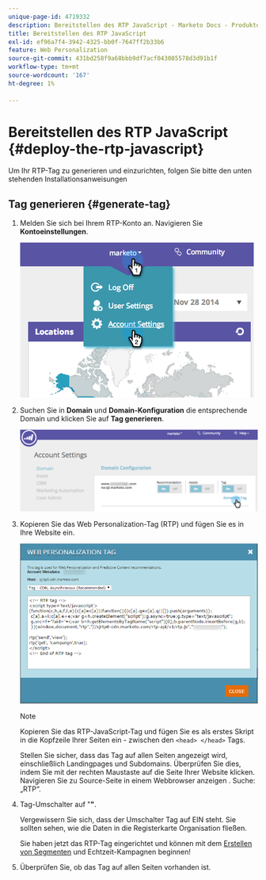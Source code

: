 ```yaml
---
unique-page-id: 4719332
description: Bereitstellen des RTP JavaScript - Marketo Docs - Produktdokumentation
title: Bereitstellen des RTP JavaScript
exl-id: ef96a7f4-3942-4325-bb0f-7647ff2b33b6
feature: Web Personalization
source-git-commit: 431bd258f9a68bbb9df7acf043085578d3d91b1f
workflow-type: tm+mt
source-wordcount: '167'
ht-degree: 1%

---
```


# Bereitstellen des RTP JavaScript {#deploy-the-rtp-javascript}

Um Ihr RTP-Tag zu generieren und einzurichten, folgen Sie bitte den unten stehenden Installationsanweisungen

## Tag generieren {#generate-tag}

1. Melden Sie sich bei Ihrem RTP-Konto an. Navigieren Sie **Kontoeinstellungen**.

   ![](assets/image2014-12-1-23-3a3-3a12.png)

1. Suchen Sie in **Domain** und **Domain-Konfiguration** die entsprechende Domain und klicken Sie auf **Tag generieren**.

   ![](assets/image2014-12-1-23-3a5-3a35.png)

1. Kopieren Sie das Web Personalization-Tag (RTP) und fügen Sie es in Ihre Website ein.

   ![](assets/web-personalization-tag.png)

   >[!NOTE]
   >
   >Kopieren Sie das RTP-JavaScript-Tag und fügen Sie es als erstes Skript in die Kopfzeile Ihrer Seiten ein - zwischen den `<head> </head>` Tags.

   Stellen Sie sicher, dass das Tag auf allen Seiten angezeigt wird, einschließlich Landingpages und Subdomains. Überprüfen Sie dies, indem Sie mit der rechten Maustaste auf die Seite Ihrer Website klicken. Navigieren Sie zu Source-Seite in einem Webbrowser anzeigen . Suche: „RTP“.

1. Tag-Umschalter auf &quot;**&quot;**.

   Vergewissern Sie sich, dass der Umschalter Tag auf EIN steht. Sie sollten sehen, wie die Daten in die Registerkarte Organisation fließen.

   Sie haben jetzt das RTP-Tag eingerichtet und können mit dem [Erstellen von Segmenten](/help/marketo/product-docs/web-personalization/using-web-segments/create-a-basic-web-segment.md) und Echtzeit-Kampagnen beginnen!

1. Überprüfen Sie, ob das Tag auf allen Seiten vorhanden ist.
